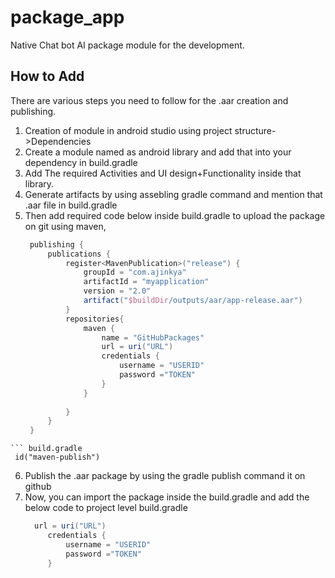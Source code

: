 # package_app
Native Chat bot AI package module for the development.

## How to Add
There are various steps you need to follow for the .aar creation and publishing.

1. Creation of module in android studio using project structure->Dependencies
2. Create a module named as android library and add that into your dependency in build.gradle
3. Add The required Activities and UI design+Functionality inside that library.
4. Generate artifacts by using assebling gradle command and mention that .aar file in build.gradle
5. Then add required code below inside build.gradle to upload the package on git using maven,
   ``` build.gradle
    publishing {
        publications {
            register<MavenPublication>("release") {
                groupId = "com.ajinkya"
                artifactId = "myapplication"
                version = "2.0"
                artifact("$buildDir/outputs/aar/app-release.aar")
            }
            repositories{
                maven {
                    name = "GitHubPackages"
                    url = uri("URL")
                    credentials {
                        username = "USERID"
                        password ="TOKEN"
                    }
                }
    
            }
        }
    }
```
``` build.gradle
 id("maven-publish")
```
6. Publish the .aar package by using the gradle publish command it on github
7. Now, you can import the package inside the build.gradle and add the below code to project level build.gradle
   ``` build.gradle
     url = uri("URL")
        credentials {
            username = "USERID"
            password ="TOKEN"
        }
   ```


